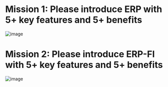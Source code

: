 # Mission 1: Please introduce ERP with 5+ key features and 5+ benefits

![image](https://github.com/user-attachments/assets/dc7d2d3a-1b32-4856-aa2b-92dc1d923540)

# Mission 2: Please introduce ERP-FI with 5+ key features and 5+ benefits

![image](https://github.com/user-attachments/assets/103f5257-1636-4651-9338-c44185655479)

